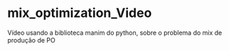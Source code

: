 # mix_optimization_Video
 Vídeo usando a biblioteca manim do python, sobre o problema do mix de produção de PO
